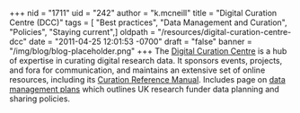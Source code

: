 +++
nid = "1711"
uid = "242"
author = "k.mcneill"
title = "Digital Curation Centre (DCC)"
tags = [ "Best practices", "Data Management and Curation", "Policies", "Staying current",]
oldpath = "/resources/digital-curation-centre-dcc"
date = "2011-04-25 12:01:53 -0700"
draft = "false"
banner = "/img/blog/blog-placeholder.png"
+++
The [Digital Curation Centre](http://www.dcc.ac.uk/) is a hub of
expertise in curating digital research data. It sponsors events,
projects, and fora for communication, and maintains an extensive set of
online resources, including its [Curation Reference
Manual](http://www.dcc.ac.uk/resources/curation-reference-manual).
Includes page on [data management
plans](http://www.dcc.ac.uk/resources/data-management-plans) which
outlines UK research funder data planning and sharing policies.
